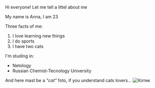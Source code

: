 Hi everyone!
Let me tell a littel about me

My name is Anna, I am 23

Three facts of me:
1. I love learning new things
2. I do sports
3. I have two cats

I'm studing in: 
- Netology
- Russian Chemist-Tecnology  University  

And here mast be a _"cat"_ foto, if you understand cats lovers...
![Котик](tets_page/img/cat.jpg)
